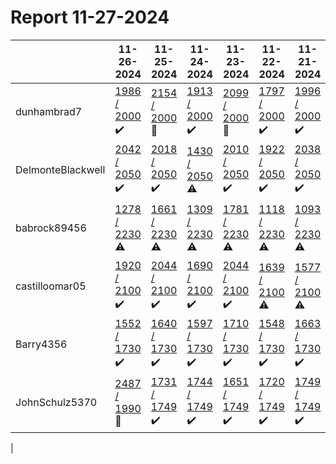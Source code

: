 # Report 11-27-2024
| | 11-26-2024 | 11-25-2024 | 11-24-2024 | 11-23-2024 | 11-22-2024 | 11-21-2024 | 11-20-2024 |
| --- | --- | --- | --- | --- | --- | --- | --- |
| dunhambrad7 | [1986 / 2000](https://www.myfitnesspal.com/food/diary/dunhambrad7?date=2024-11-26) :heavy_check_mark: | [2154 / 2000](https://www.myfitnesspal.com/food/diary/dunhambrad7?date=2024-11-25) :no_entry_sign: | [1913 / 2000](https://www.myfitnesspal.com/food/diary/dunhambrad7?date=2024-11-24) :heavy_check_mark: | [2099 / 2000](https://www.myfitnesspal.com/food/diary/dunhambrad7?date=2024-11-23) :no_entry_sign: | [1797 / 2000](https://www.myfitnesspal.com/food/diary/dunhambrad7?date=2024-11-22) :heavy_check_mark: | [1996 / 2000](https://www.myfitnesspal.com/food/diary/dunhambrad7?date=2024-11-21) :heavy_check_mark: | [1887 / 2000](https://www.myfitnesspal.com/food/diary/dunhambrad7?date=2024-11-20) :heavy_check_mark: |
| DelmonteBlackwell | [2042 / 2050](https://www.myfitnesspal.com/food/diary/DelmonteBlackwell?date=2024-11-26) :heavy_check_mark: | [2018 / 2050](https://www.myfitnesspal.com/food/diary/DelmonteBlackwell?date=2024-11-25) :heavy_check_mark: | [1430 / 2050](https://www.myfitnesspal.com/food/diary/DelmonteBlackwell?date=2024-11-24) :warning: | [2010 / 2050](https://www.myfitnesspal.com/food/diary/DelmonteBlackwell?date=2024-11-23) :heavy_check_mark: | [1922 / 2050](https://www.myfitnesspal.com/food/diary/DelmonteBlackwell?date=2024-11-22) :heavy_check_mark: | [2038 / 2050](https://www.myfitnesspal.com/food/diary/DelmonteBlackwell?date=2024-11-21) :heavy_check_mark: | [1997 / 2050](https://www.myfitnesspal.com/food/diary/DelmonteBlackwell?date=2024-11-20) :heavy_check_mark: |
| babrock89456 | [1278 / 2230](https://www.myfitnesspal.com/food/diary/babrock89456?date=2024-11-26) :warning: | [1661 / 2230](https://www.myfitnesspal.com/food/diary/babrock89456?date=2024-11-25) :warning: | [1309 / 2230](https://www.myfitnesspal.com/food/diary/babrock89456?date=2024-11-24) :warning: | [1781 / 2230](https://www.myfitnesspal.com/food/diary/babrock89456?date=2024-11-23) :warning: | [1118 / 2230](https://www.myfitnesspal.com/food/diary/babrock89456?date=2024-11-22) :warning: | [1093 / 2230](https://www.myfitnesspal.com/food/diary/babrock89456?date=2024-11-21) :warning: | [2136 / 2230](https://www.myfitnesspal.com/food/diary/babrock89456?date=2024-11-20) :heavy_check_mark: |
| castilloomar05 | [1920 / 2100](https://www.myfitnesspal.com/food/diary/castilloomar05?date=2024-11-26) :heavy_check_mark: | [2044 / 2100](https://www.myfitnesspal.com/food/diary/castilloomar05?date=2024-11-25) :heavy_check_mark: | [1690 / 2100](https://www.myfitnesspal.com/food/diary/castilloomar05?date=2024-11-24) :heavy_check_mark: | [2044 / 2100](https://www.myfitnesspal.com/food/diary/castilloomar05?date=2024-11-23) :heavy_check_mark: | [1639 / 2100](https://www.myfitnesspal.com/food/diary/castilloomar05?date=2024-11-22) :warning: | [1577 / 2100](https://www.myfitnesspal.com/food/diary/castilloomar05?date=2024-11-21) :warning: | [1774 / 2100](https://www.myfitnesspal.com/food/diary/castilloomar05?date=2024-11-20) :heavy_check_mark: |
| Barry4356 | [1552 / 1730](https://www.myfitnesspal.com/food/diary/Barry4356?date=2024-11-26) :heavy_check_mark: | [1640 / 1730](https://www.myfitnesspal.com/food/diary/Barry4356?date=2024-11-25) :heavy_check_mark: | [1597 / 1730](https://www.myfitnesspal.com/food/diary/Barry4356?date=2024-11-24) :heavy_check_mark: | [1710 / 1730](https://www.myfitnesspal.com/food/diary/Barry4356?date=2024-11-23) :heavy_check_mark: | [1548 / 1730](https://www.myfitnesspal.com/food/diary/Barry4356?date=2024-11-22) :heavy_check_mark: | [1663 / 1730](https://www.myfitnesspal.com/food/diary/Barry4356?date=2024-11-21) :heavy_check_mark: | [2589 / 1730](https://www.myfitnesspal.com/food/diary/Barry4356?date=2024-11-20) :no_entry_sign: |
| JohnSchulz5370 | [2487 / 1990](https://www.myfitnesspal.com/food/diary/JohnSchulz5370?date=2024-11-26) :no_entry_sign: | [1731 / 1749](https://www.myfitnesspal.com/food/diary/JohnSchulz5370?date=2024-11-25) :heavy_check_mark: | [1744 / 1749](https://www.myfitnesspal.com/food/diary/JohnSchulz5370?date=2024-11-24) :heavy_check_mark: | [1651 / 1749](https://www.myfitnesspal.com/food/diary/JohnSchulz5370?date=2024-11-23) :heavy_check_mark: | [1720 / 1749](https://www.myfitnesspal.com/food/diary/JohnSchulz5370?date=2024-11-22) :heavy_check_mark: | [1749 / 1749](https://www.myfitnesspal.com/food/diary/JohnSchulz5370?date=2024-11-21) :heavy_check_mark: | [1720 / 1749](https://www.myfitnesspal.com/food/diary/JohnSchulz5370?date=2024-11-20) :heavy_check_mark: |
|